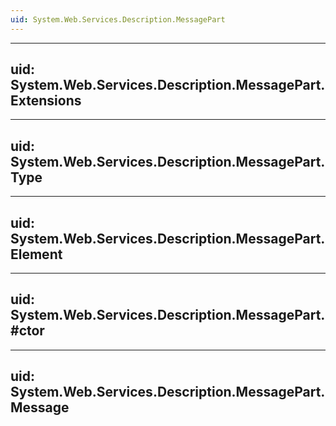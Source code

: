 ```yaml
---
uid: System.Web.Services.Description.MessagePart
---
```


---
uid: System.Web.Services.Description.MessagePart.Extensions
---

---
uid: System.Web.Services.Description.MessagePart.Type
---

---
uid: System.Web.Services.Description.MessagePart.Element
---

---
uid: System.Web.Services.Description.MessagePart.#ctor
---

---
uid: System.Web.Services.Description.MessagePart.Message
---

